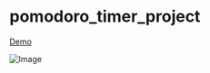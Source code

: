 # pomodoro_timer_project

[Demo]()

![Image](https://github.com/user-attachments/assets/53b28a24-b2e1-47a7-8d01-c814d38cbbf6)
